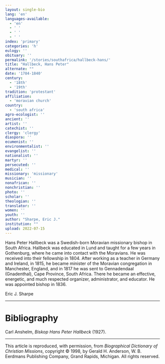 ```yaml
---
layout: single-bio
lang: 'en'
languages-available:
  - 'en'
  - ' '
  - ' '
  - ' '
index: 'primary'
categories: 'h'
eulogy: ''
obituary: ''
permalink: '/stories/southafrica/hallbeck-hans/'
title: "Hallbeck, Hans Peter"
alternate: ""
date: '1784-1840'
century:
  - '18th'
  - '19th'
tradition: 'protestant'
affiliation:
  - 'moravian church'
country:
  - 'south africa'
agro-ecologist: ''
ancient: ''
artist: ''
catechist: ''
clergy: 'clergy'
diaspora: ''
ecumenist: ''
environmentalist: ''
evangelist: ''
nationalist: ''
martyr: ''
persecuted: ''
medical: ''
missionary: 'missionary'
musician: ''
nonafrican: ''
nonchristian: ''
photo: ''
scholar: ''
theologian: ''
translator: ''
women: ''
youth: ''
author: "Sharpe, Eric J."
institution: ""
upload: 2022-07-15
---
```




Hans Peter Hallbeck was a Swedish-born Moravian missionary bishop in South Africa. Hallbeck was educated in Lund and taught for a few years in Gothenburg, where he came into contact with the Moravians. He was received into their fellowship in 1804. After working as a teacher in Germany and Ireland, in 1815, he became minister of the Moravian congregation in Manchester, England, and in 1817 he was sent to Gennadendaal (Gnadenthal), Cape Province, South Africa. There he became an effective, energetic, and much respected organizer, administrator, and educator. He was appointed bishop in 1836.

Eric J. Sharpe

---

# Bibliography

Carl Anshelm, *Biskop Hans Peter Hallbeck* (1927).

---

This article is reproduced, with permission, from *Biographical Dictionary of Christian Missions*, copyright © 1998, by Gerald H. Anderson, W. B. Eerdmans Publishing Company, Grand Rapids, Michigan. All rights reserved.
